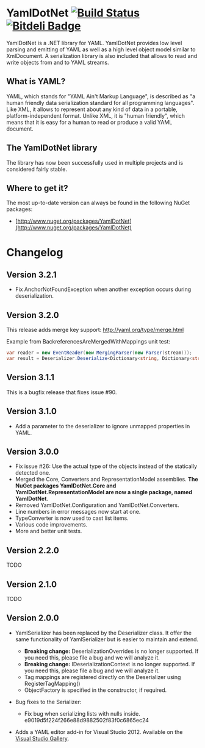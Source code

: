 # YamlDotNet [![Build Status](https://travis-ci.org/Schumix/YamlDotNet.png?branch=master)](https://travis-ci.org/Schumix/YamlDotNet) [![Bitdeli Badge](https://d2weczhvl823v0.cloudfront.net/Schumix/yamldotnet/trend.png)](https://bitdeli.com/free "Bitdeli Badge")

YamlDotNet is a .NET library for YAML. YamlDotNet provides low level parsing and emitting of YAML as well as a high level object model similar to XmlDocument. A serialization library is also included that allows to read and write objects from and to YAML streams.

## What is YAML?

YAML, which stands for "YAML Ain't Markup Language", is described as "a human friendly data serialization standard for all programming languages". Like XML, it allows to represent about any kind of data in a portable, platform-independent format. Unlike XML, it is "human friendly", which means that it is easy for a human to read or produce a valid YAML document.

## The YamlDotNet library

The library has now been successfully used in multiple projects and is considered fairly stable.

## Where to get it?

The most up-to-date version can always be found in the following NuGet packages:

* [http://www.nuget.org/packages/YamlDotNet](http://www.nuget.org/packages/YamlDotNet)

# Changelog

## Version 3.2.1

* Fix AnchorNotFoundException when another exception occurs during deserialization.

## Version 3.2.0

This release adds merge key support: http://yaml.org/type/merge.html

Example from BackreferencesAreMergedWithMappings unit test:

```C#
var reader = new EventReader(new MergingParser(new Parser(stream)));
var result = Deserializer.Deserialize<Dictionary<string, Dictionary<string, string>>>(parser);
```

## Version 3.1.1

This is a bugfix release that fixes issue #90.

## Version 3.1.0

* Add a parameter to the deserializer to ignore unmapped properties in YAML.

## Version 3.0.0

* Fix issue #26: Use the actual type of the objects instead of the statically detected one.
* Merged the Core, Converters and RepresentationModel assemblies. **The NuGet packages YamlDotNet.Core and YamlDotNet.RepresentationModel are now a single package, named YamlDotNet**.
* Removed YamlDotNet.Configuration and YamlDotNet.Converters.
* Line numbers in error messages now start at one.
* TypeConverter is now used to cast list items.
* Various code improvements.
* More and better unit tests.

## Version 2.2.0

TODO

## Version 2.1.0

TODO

## Version 2.0.0

* YamlSerializer has been replaced by the Deserializer class. It offer the same functionality of YamlSerializer but is easier to maintain and extend.
  * **Breaking change:** DeserializationOverrides is no longer supported. If you need this, please file a bug and we will analyze it.
  * **Breaking change:** IDeserializationContext is no longer supported. If you need this, please file a bug and we will analyze it.
  * Tag mappings are registered directly on the Deserializer using RegisterTagMapping()
  * ObjectFactory is specified in the constructor, if required.

* Bug fixes to the Serializer:
  * Fix bug when serializing lists with nulls inside. e9019d5f224f266e88d9882502f83f0c6865ec24

* Adds a YAML editor add-in for Visual Studio 2012. Available on the [Visual Studio Gallery](http://visualstudiogallery.msdn.microsoft.com/34423c06-f756-4721-8394-bc3d23b91ca7).

